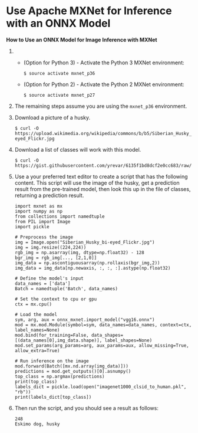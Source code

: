 # Use Apache MXNet for Inference with an ONNX Model<a name="tutorial-mxnet-inference-onnx"></a>

**How to Use an ONNX Model for Image Inference with MXNet**

1. 
   + \(Option for Python 3\) \- Activate the Python 3 MXNet environment:

     ```
     $ source activate mxnet_p36
     ```
   + \(Option for Python 2\) \- Activate the Python 2 MXNet environment:

     ```
     $ source activate mxnet_p27
     ```

1. The remaining steps assume you are using the `mxnet_p36` environment\.

1. Download a picture of a husky\.

   ```
   $ curl -O https://upload.wikimedia.org/wikipedia/commons/b/b5/Siberian_Husky_bi-eyed_Flickr.jpg
   ```

1. Download a list of classes will work with this model\.

   ```
   $ curl -O https://gist.githubusercontent.com/yrevar/6135f1bd8dcf2e0cc683/raw/d133d61a09d7e5a3b36b8c111a8dd5c4b5d560ee/imagenet1000_clsid_to_human.pkl
   ```

1. Use a your preferred text editor to create a script that has the following content\. This script will use the image of the husky, get a prediction result from the pre\-trained model, then look this up in the file of classes, returning a prediction result\.

   ```
   import mxnet as mx
   import numpy as np
   from collections import namedtuple
   from PIL import Image
   import pickle
   
   # Preprocess the image
   img = Image.open("Siberian_Husky_bi-eyed_Flickr.jpg")
   img = img.resize((224,224))
   rgb_img = np.asarray(img, dtype=np.float32) - 128
   bgr_img = rgb_img[..., [2,1,0]]
   img_data = np.ascontiguousarray(np.rollaxis(bgr_img,2))
   img_data = img_data[np.newaxis, :, :, :].astype(np.float32)
   
   # Define the model's input
   data_names = ['data']
   Batch = namedtuple('Batch', data_names)
   
   # Set the context to cpu or gpu
   ctx = mx.cpu()
   
   # Load the model
   sym, arg, aux = onnx_mxnet.import_model("vgg16.onnx")
   mod = mx.mod.Module(symbol=sym, data_names=data_names, context=ctx, label_names=None)
   mod.bind(for_training=False, data_shapes=[(data_names[0],img_data.shape)], label_shapes=None)
   mod.set_params(arg_params=arg, aux_params=aux, allow_missing=True, allow_extra=True)
   
   # Run inference on the image
   mod.forward(Batch([mx.nd.array(img_data)]))
   predictions = mod.get_outputs()[0].asnumpy()
   top_class = np.argmax(predictions)
   print(top_class)
   labels_dict = pickle.load(open("imagenet1000_clsid_to_human.pkl", "rb"))
   print(labels_dict[top_class])
   ```

1. Then run the script, and you should see a result as follows:

   ```
   248
   Eskimo dog, husky
   ```
